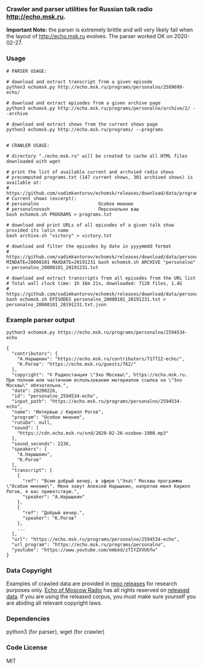### Crawler and parser utilities for Russian talk radio http://echo.msk.ru.

**Important Note:** the parser is extremely brittle and will very likely fail when the layout of http://echo.msk.ru evolves. The parser worked OK on 2020-02-27.

### Usage
```shell
# PARSER USAGE:

# download and extract transcript from a given episode
python3 echomsk.py http://echo.msk.ru/programs/personalno/2589698-echo/

# download and extract episodes from a given archive page
python3 echomsk.py http://echo.msk.ru/programs/personalno/archive/2/ --archive

# download and extract shows from the current shows page
python3 echomsk.py http://echo.msk.ru/programs/ --programs


# CRAWLER USAGE:

# directory "./echo.msk.ru" will be created to cache all HTML files downloaded with wget

# print the list of available current and archvied radio shows
# precomputed programs.txt (147 current shows, 301 archived shows) is available at:
# https://github.com/vadimkantorov/echomsk/releases/download/data/programs.txt
# Current shows (excerpt):
# personalno                      Особое мнение
# personalnovash                  Персонально ваш
bash echomsk.sh PROGRAMS > programs.txt

# download and print URLs of all episodes of a given talk show provided its latin name
bash archive.sh "victory" > victory.txt

# download and filter the episodes by date in yyyymmdd format
# https://github.com/vadimkantorov/echomsk/releases/download/data/personalno_20000101_20191231.txt
MINDATE=20000101 MAXDATE=20191231 bash echomsk.sh ARCHIVE "personalno" > personalno_20000101_20191231.txt

# download and extract transcripts from all episodes from the URL list
# Total wall clock time: 1h 16m 21s, downloaded: 7120 files, 1.4G
# https://github.com/vadimkantorov/echomsk/releases/download/data/personalno_20000101_20191231.txt.json.gz
bash echomsk.sh EPISODES personalno_20000101_20191231.txt > personalno_20000101_20191231.txt.json
```

### Example parser output
```shell
python3 echomsk.py https://echo.msk.ru/programs/personalno/2594534-echo
```
```
{
  "contributors": {
    "А.Нарышкин": "https://echo.msk.ru/contributors/717722-echo/",
    "К.Рогов": "https://echo.msk.ru/guests/762/"
  },
  "copyright": "© Радиостанция \"Эхо Москвы\", https://echo.msk.ru. При полном или частичном использовании материалов ссылка на \"Эхо Москвы\" обязательна.",
  "date": 20200226,
  "id": "personalno_2594534-echo",
  "input_path": "https://echo.msk.ru/programs/personalno/2594534-echo",
  "name": "Интервью / Кирилл Рогов",
  "program": "Особое мнение",
  "rutube": null,
  "sound": [
    "https://cdn.echo.msk.ru/snd/2020-02-26-osoboe-1908.mp3"
  ],
  "sound_seconds": 2236,
  "speakers": [
    "А.Нарышкин",
    "К.Рогов"
  ],
  "transcript": [
    {
      "ref": "Всем добрый вечер, в эфире \"Эха\" Москвы программа \"Особое мнение\". Меня зовут Алексей Нарышкин, напротив меня Кирилл Рогов, я вас приветствую.",
      "speaker": "А.Нарышкин"
    },
    {
      "ref": "Добрый вечер.",
      "speaker": "К.Рогов"
    },
    ...
  ],
  "url": "https://echo.msk.ru/programs/personalno/2594534-echo",
  "url_program": "https://echo.msk.ru/programs/personalno",
  "youtube": "https://www.youtube.com/embed/zTIYZXVUGfw"
}
```

### Data Copyright
Examples of crawled data are provided in [repo releases](https://github.com/vadimkantorov/echomsk/releases/tag/data) for research purposes only. [Echo of Moscow Radio](http://echo.msk.ru) has all rights reserved on [released data](https://github.com/vadimkantorov/echomsk/releases/tag/data). If you are using the released corpus, you must make sure yourself you are abiding all relevant copyright laws.

### Dependencies
python3 (for parser), wget (for crawler) 

### Code License
MIT
